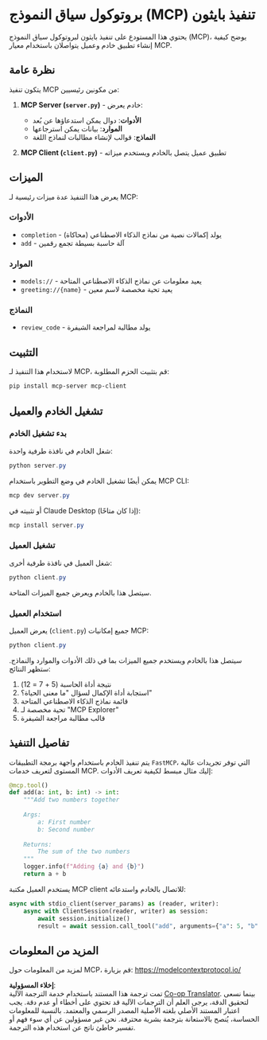<!--
CO_OP_TRANSLATOR_METADATA:
{
  "original_hash": "706b9b075dc484b73a053e6e9c709b4b",
  "translation_date": "2025-05-25T13:27:34+00:00",
  "source_file": "04-PracticalImplementation/samples/python/README.md",
  "language_code": "ar"
}
-->
# بروتوكول سياق النموذج (MCP) تنفيذ بايثون

يحتوي هذا المستودع على تنفيذ بايثون لبروتوكول سياق النموذج (MCP)، يوضح كيفية إنشاء تطبيق خادم وعميل يتواصلان باستخدام معيار MCP.

## نظرة عامة

يتكون تنفيذ MCP من مكونين رئيسيين:

1. **MCP Server (`server.py`)** - خادم يعرض:
   - **الأدوات**: دوال يمكن استدعاؤها عن بُعد
   - **الموارد**: بيانات يمكن استرجاعها
   - **النماذج**: قوالب لإنشاء مطالبات لنماذج اللغة

2. **MCP Client (`client.py`)** - تطبيق عميل يتصل بالخادم ويستخدم ميزاته

## الميزات

يعرض هذا التنفيذ عدة ميزات رئيسية لـ MCP:

### الأدوات
- `completion` - يولد إكمالات نصية من نماذج الذكاء الاصطناعي (محاكاة)
- `add` - آلة حاسبة بسيطة تجمع رقمين

### الموارد
- `models://` - يعيد معلومات عن نماذج الذكاء الاصطناعي المتاحة
- `greeting://{name}` - يعيد تحية مخصصة لاسم معين

### النماذج
- `review_code` - يولد مطالبة لمراجعة الشيفرة

## التثبيت

لاستخدام هذا التنفيذ لـ MCP، قم بتثبيت الحزم المطلوبة:

```powershell
pip install mcp-server mcp-client
```

## تشغيل الخادم والعميل

### بدء تشغيل الخادم

شغل الخادم في نافذة طرفية واحدة:

```powershell
python server.py
```

يمكن أيضًا تشغيل الخادم في وضع التطوير باستخدام MCP CLI:

```powershell
mcp dev server.py
```

أو تثبيته في Claude Desktop (إذا كان متاحًا):

```powershell
mcp install server.py
```

### تشغيل العميل

شغل العميل في نافذة طرفية أخرى:

```powershell
python client.py
```

سيتصل هذا بالخادم ويعرض جميع الميزات المتاحة.

### استخدام العميل

يعرض العميل (`client.py`) جميع إمكانيات MCP:

```powershell
python client.py
```

سيتصل هذا بالخادم ويستخدم جميع الميزات بما في ذلك الأدوات والموارد والنماذج. ستظهر النتائج:

1. نتيجة أداة الحاسبة (5 + 7 = 12)
2. استجابة أداة الإكمال لسؤال "ما معنى الحياة؟"
3. قائمة نماذج الذكاء الاصطناعي المتاحة
4. تحية مخصصة لـ "MCP Explorer"
5. قالب مطالبة مراجعة الشيفرة

## تفاصيل التنفيذ

يتم تنفيذ الخادم باستخدام واجهة برمجة التطبيقات `FastMCP`، التي توفر تجريدات عالية المستوى لتعريف خدمات MCP. إليك مثال مبسط لكيفية تعريف الأدوات:

```python
@mcp.tool()
def add(a: int, b: int) -> int:
    """Add two numbers together
    
    Args:
        a: First number
        b: Second number
    
    Returns:
        The sum of the two numbers
    """
    logger.info(f"Adding {a} and {b}")
    return a + b
```

يستخدم العميل مكتبة MCP client للاتصال بالخادم واستدعائه:

```python
async with stdio_client(server_params) as (reader, writer):
    async with ClientSession(reader, writer) as session:
        await session.initialize()
        result = await session.call_tool("add", arguments={"a": 5, "b": 7})
```

## المزيد من المعلومات

لمزيد من المعلومات حول MCP، قم بزيارة: https://modelcontextprotocol.io/

**إخلاء المسؤولية**:  
تمت ترجمة هذا المستند باستخدام خدمة الترجمة الآلية [Co-op Translator](https://github.com/Azure/co-op-translator). بينما نسعى لتحقيق الدقة، يرجى العلم أن الترجمات الآلية قد تحتوي على أخطاء أو عدم دقة. يجب اعتبار المستند الأصلي بلغته الأصلية المصدر الرسمي والمعتمد. بالنسبة للمعلومات الحساسة، يُنصح بالاستعانة بترجمة بشرية محترفة. نحن غير مسؤولين عن أي سوء فهم أو تفسير خاطئ ناتج عن استخدام هذه الترجمة.